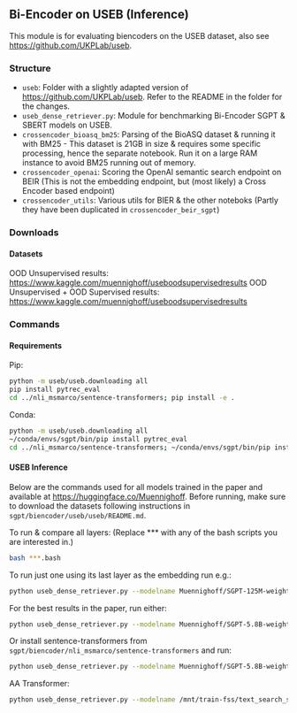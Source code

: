 ## Bi-Encoder on USEB (Inference)

This module is for evaluating biencoders on the USEB dataset, also see https://github.com/UKPLab/useb.


### Structure

- `useb`: Folder with a slightly adapted version of https://github.com/UKPLab/useb. Refer to the README in the folder for the changes.
- `useb_dense_retriever.py`: Module for benchmarking Bi-Encoder SGPT & SBERT models on USEB.
- `crossencoder_bioasq_bm25`: Parsing of the BioASQ dataset & running it with BM25 - This dataset is 21GB in size & requires some specific processing, hence the separate notebook. Run it on a large RAM instance to avoid BM25 running out of memory.
- `crossencoder_openai`: Scoring the OpenAI semantic search endpoint on BEIR (This is not the embedding endpoint, but (most likely) a Cross Encoder based endpoint)
- `crossencoder_utils`: Various utils for BIER & the other noteboks (Partly they have been duplicated in `crossencoder_beir_sgpt`)


### Downloads

#### Datasets

OOD Unsupervised results: https://www.kaggle.com/muennighoff/useboodsupervisedresults
OOD Unsupervised + OOD Supervised results: https://www.kaggle.com/muennighoff/useboodsupervisedresults

### Commands

#### Requirements

Pip:
```bash
python -m useb/useb.downloading all
pip install pytrec_eval
cd ../nli_msmarco/sentence-transformers; pip install -e .
```

Conda:
```bash
python -m useb/useb.downloading all
~/conda/envs/sgpt/bin/pip install pytrec_eval
cd ../nli_msmarco/sentence-transformers; ~/conda/envs/sgpt/bin/pip install -e . 
```

#### USEB Inference

Below are the commands used for all models trained in the paper and available at https://huggingface.co/Muennighoff. Before running, make sure to download the datasets following instructions in `sgpt/biencoder/useb/useb/README.md`.

To run & compare all layers:
(Replace *** with any of the bash scripts you are interested in.)

```bash
bash ***.bash
```

To run just one using its last layer as the embedding run e.g.:

```bash
python useb_dense_retriever.py --modelname Muennighoff/SGPT-125M-weightedmean-nli --method weightedmean
```

For the best results in the paper, run either:

```bash
python useb_dense_retriever.py --modelname Muennighoff/SGPT-5.8B-weightedmean-nli-bitfit --method weightedmean
```

Or install sentence-transformers from `sgpt/biencoder/nli_msmarco/sentence-transformers` and run:

```bash
python useb_dense_retriever.py --modelname Muennighoff/SGPT-5.8B-weightedmean-nli-bitfit --usest --method weightedmean
```

AA Transformer:

```bash
python useb_dense_retriever.py --modelname /mnt/train-fss/text_search_sym_13B_noprojbiases/global_step13000/ --aa --method nopool --tokenizername /mnt/train-fss/data/128k-alpha-001-by-source/alpha-001-128k.json
```

